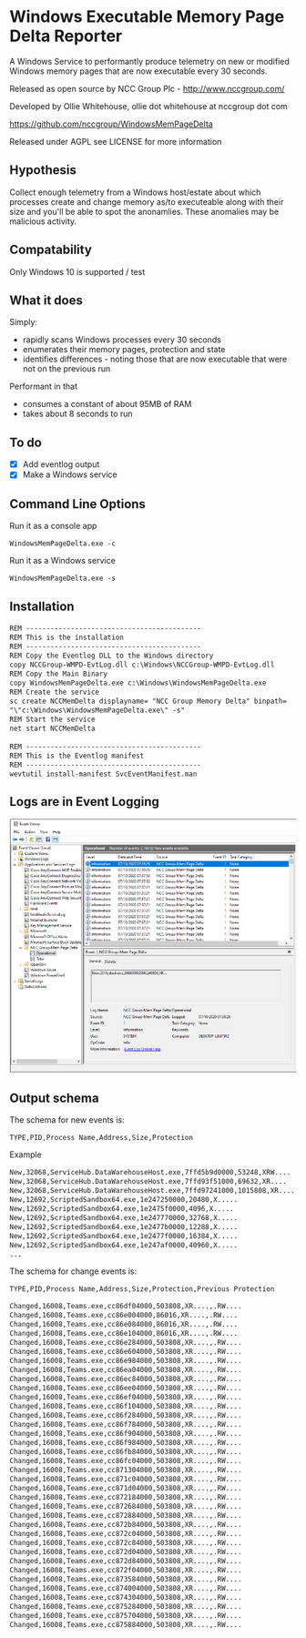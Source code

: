 Windows Executable Memory Page Delta Reporter
======================

A Windows Service to performantly produce telemetry on new or modified Windows memory pages that are now executable every 30 seconds.

Released as open source by NCC Group Plc - http://www.nccgroup.com/

Developed by Ollie Whitehouse, ollie dot whitehouse at nccgroup dot com

https://github.com/nccgroup/WindowsMemPageDelta

Released under AGPL see LICENSE for more information

Hypothesis
-------------
Collect enough telemetry from a Windows host/estate about which processes create and change memory as/to executeable along with their size and you'll be able to spot the anonamlies. These anomalies may be malicious activity.

Compatability
-------------
Only Windows 10 is supported / test

What it does
-------------
Simply:
* rapidly scans Windows processes every 30 seconds
* enumerates their memory pages, protection and state
* identifies differences - noting those that are now executable that were not on the previous run

Performant in that
* consumes a constant of about 95MB of RAM
* takes about 8 seconds to run

To do
-------------
- [X] Add eventlog output
- [X] Make a Windows service

Command Line Options
-------------

Run it as a console app
```
WindowsMemPageDelta.exe -c
```

Run it as a Windows service
```
WindowsMemPageDelta.exe -s
```

Installation
-------------
```
REM -------------------------------------------
REM This is the installation
REM -------------------------------------------
REM Copy the Eventlog DLL to the Windows directory
copy NCCGroup-WMPD-EvtLog.dll c:\Windows\NCCGroup-WMPD-EvtLog.dll
REM Copy the Main Binary
copy WindowsMemPageDelta.exe c:\Windows\WindowsMemPageDelta.exe
REM Create the service
sc create NCCMemDelta displayname= "NCC Group Memory Delta" binpath= "\"c:\Windows\WindowsMemPageDelta.exe\" -s"
REM Start the service
net start NCCMemDelta

REM -------------------------------------------
REM This is the Eventlog manifest
REM -------------------------------------------
wevtutil install-manifest SvcEventManifest.man
```

Logs are in Event Logging
-------------
![Eventvwr Example](https://raw.githubusercontent.com/nccgroup/WindowsMemPageDelta/master/images/Eventvwr.PNG)

Output schema
-------------
The schema for new events is:
```
TYPE,PID,Process Name,Address,Size,Protection
```

Example
```
New,32068,ServiceHub.DataWarehouseHost.exe,7ffd5b9d0000,53248,XRW....
New,32068,ServiceHub.DataWarehouseHost.exe,7ffd93f51000,69632,XR....
New,32068,ServiceHub.DataWarehouseHost.exe,7ffd97241000,1015808,XR....
New,12692,ScriptedSandbox64.exe,1e247250000,20480,X.....
New,12692,ScriptedSandbox64.exe,1e2475f0000,4096,X.....
New,12692,ScriptedSandbox64.exe,1e247770000,32768,X.....
New,12692,ScriptedSandbox64.exe,1e2477b0000,12288,X.....
New,12692,ScriptedSandbox64.exe,1e2477f0000,16384,X.....
New,12692,ScriptedSandbox64.exe,1e247af0000,40960,X.....
...
```

The schema for change events is:

```
TYPE,PID,Process Name,Address,Size,Protection,Previous Protection
```

```
Changed,16008,Teams.exe,cc86df04000,503808,XR....,.RW....
Changed,16008,Teams.exe,cc86e004000,86016,XR....,.RW....
Changed,16008,Teams.exe,cc86e084000,86016,XR....,.RW....
Changed,16008,Teams.exe,cc86e104000,86016,XR....,.RW....
Changed,16008,Teams.exe,cc86e284000,503808,XR....,.RW....
Changed,16008,Teams.exe,cc86e604000,503808,XR....,.RW....
Changed,16008,Teams.exe,cc86e984000,503808,XR....,.RW....
Changed,16008,Teams.exe,cc86ea04000,503808,XR....,.RW....
Changed,16008,Teams.exe,cc86ec84000,503808,XR....,.RW....
Changed,16008,Teams.exe,cc86ee04000,503808,XR....,.RW....
Changed,16008,Teams.exe,cc86ef04000,503808,XR....,.RW....
Changed,16008,Teams.exe,cc86f104000,503808,XR....,.RW....
Changed,16008,Teams.exe,cc86f284000,503808,XR....,.RW....
Changed,16008,Teams.exe,cc86f784000,503808,XR....,.RW....
Changed,16008,Teams.exe,cc86f904000,503808,XR....,.RW....
Changed,16008,Teams.exe,cc86f984000,503808,XR....,.RW....
Changed,16008,Teams.exe,cc86fb84000,503808,XR....,.RW....
Changed,16008,Teams.exe,cc86fc04000,503808,XR....,.RW....
Changed,16008,Teams.exe,cc871304000,503808,XR....,.RW....
Changed,16008,Teams.exe,cc871c04000,503808,XR....,.RW....
Changed,16008,Teams.exe,cc871d04000,503808,XR....,.RW....
Changed,16008,Teams.exe,cc872184000,503808,XR....,.RW....
Changed,16008,Teams.exe,cc872684000,503808,XR....,.RW....
Changed,16008,Teams.exe,cc872884000,503808,XR....,.RW....
Changed,16008,Teams.exe,cc872b84000,503808,XR....,.RW....
Changed,16008,Teams.exe,cc872c04000,503808,XR....,.RW....
Changed,16008,Teams.exe,cc872c84000,503808,XR....,.RW....
Changed,16008,Teams.exe,cc872d04000,503808,XR....,.RW....
Changed,16008,Teams.exe,cc872d84000,503808,XR....,.RW....
Changed,16008,Teams.exe,cc872f04000,503808,XR....,.RW....
Changed,16008,Teams.exe,cc873584000,503808,XR....,.RW....
Changed,16008,Teams.exe,cc874004000,503808,XR....,.RW....
Changed,16008,Teams.exe,cc874304000,503808,XR....,.RW....
Changed,16008,Teams.exe,cc875284000,503808,XR....,.RW....
Changed,16008,Teams.exe,cc875704000,503808,XR....,.RW....
Changed,16008,Teams.exe,cc875884000,503808,XR....,.RW....
```
